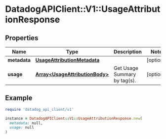 # DatadogAPIClient::V1::UsageAttributionResponse

## Properties

| Name         | Type                                                             | Description                  | Notes      |
| ------------ | ---------------------------------------------------------------- | ---------------------------- | ---------- |
| **metadata** | [**UsageAttributionMetadata**](UsageAttributionMetadata.md)      |                              | [optional] |
| **usage**    | [**Array&lt;UsageAttributionBody&gt;**](UsageAttributionBody.md) | Get Usage Summary by tag(s). | [optional] |

## Example

```ruby
require 'datadog_api_client/v1'

instance = DatadogAPIClient::V1::UsageAttributionResponse.new(
  metadata: null,
  usage: null
)
```
